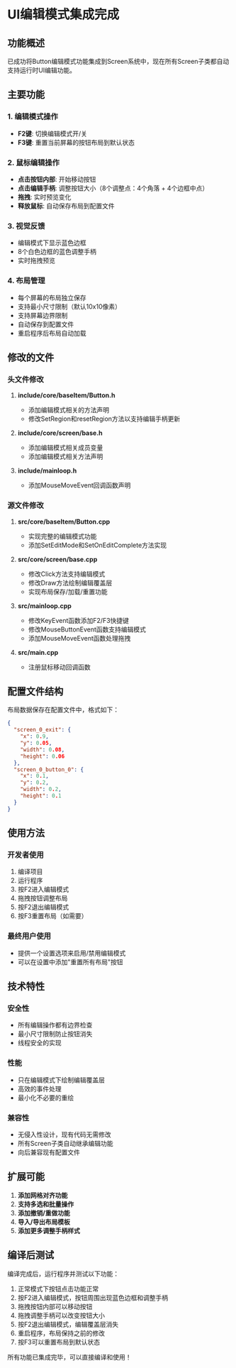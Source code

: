 # UI编辑模式集成完成

## 功能概述

已成功将Button编辑模式功能集成到Screen系统中，现在所有Screen子类都自动支持运行时UI编辑功能。

## 主要功能

### 1. 编辑模式操作
- **F2键**: 切换编辑模式开/关
- **F3键**: 重置当前屏幕的按钮布局到默认状态

### 2. 鼠标编辑操作
- **点击按钮内部**: 开始移动按钮
- **点击编辑手柄**: 调整按钮大小（8个调整点：4个角落 + 4个边框中点）
- **拖拽**: 实时预览变化
- **释放鼠标**: 自动保存布局到配置文件

### 3. 视觉反馈
- 编辑模式下显示蓝色边框
- 8个白色边框的蓝色调整手柄
- 实时拖拽预览

### 4. 布局管理
- 每个屏幕的布局独立保存
- 支持最小尺寸限制（默认10x10像素）
- 支持屏幕边界限制
- 自动保存到配置文件
- 重启程序后布局自动加载

## 修改的文件

### 头文件修改
1. **include/core/baseItem/Button.h**
   - 添加编辑模式相关的方法声明
   - 修改SetRegion和resetRegion方法以支持编辑手柄更新

2. **include/core/screen/base.h**
   - 添加编辑模式相关成员变量
   - 添加编辑模式相关方法声明

3. **include/mainloop.h**
   - 添加MouseMoveEvent回调函数声明

### 源文件修改
1. **src/core/baseItem/Button.cpp**
   - 实现完整的编辑模式功能
   - 添加SetEditMode和SetOnEditComplete方法实现

2. **src/core/screen/base.cpp**
   - 修改Click方法支持编辑模式
   - 修改Draw方法绘制编辑覆盖层
   - 实现布局保存/加载/重置功能

3. **src/mainloop.cpp**
   - 修改KeyEvent函数添加F2/F3快捷键
   - 修改MouseButtonEvent函数支持编辑模式
   - 添加MouseMoveEvent函数处理拖拽

4. **src/main.cpp**
   - 注册鼠标移动回调函数

## 配置文件结构

布局数据保存在配置文件中，格式如下：
```json
{
  "screen_0_exit": {
    "x": 0.9,
    "y": 0.05,
    "width": 0.08,
    "height": 0.06
  },
  "screen_0_button_0": {
    "x": 0.1,
    "y": 0.2,
    "width": 0.2,
    "height": 0.1
  }
}
```

## 使用方法

### 开发者使用
1. 编译项目
2. 运行程序
3. 按F2进入编辑模式
4. 拖拽按钮调整布局
5. 按F2退出编辑模式
6. 按F3重置布局（如需要）

### 最终用户使用
- 提供一个设置选项来启用/禁用编辑模式
- 可以在设置中添加"重置所有布局"按钮

## 技术特性

### 安全性
- 所有编辑操作都有边界检查
- 最小尺寸限制防止按钮消失
- 线程安全的实现

### 性能
- 只在编辑模式下绘制编辑覆盖层
- 高效的事件处理
- 最小化不必要的重绘

### 兼容性
- 无侵入性设计，现有代码无需修改
- 所有Screen子类自动继承编辑功能
- 向后兼容现有配置文件

## 扩展可能

1. **添加网格对齐功能**
2. **支持多选和批量操作**
3. **添加撤销/重做功能**
4. **导入/导出布局模板**
5. **添加更多调整手柄样式**

## 编译后测试

编译完成后，运行程序并测试以下功能：

1. 正常模式下按钮点击功能正常
2. 按F2进入编辑模式，按钮周围出现蓝色边框和调整手柄
3. 拖拽按钮内部可以移动按钮
4. 拖拽调整手柄可以改变按钮大小
5. 按F2退出编辑模式，编辑覆盖层消失
6. 重启程序，布局保持之前的修改
7. 按F3可以重置布局到默认状态

所有功能已集成完毕，可以直接编译和使用！
